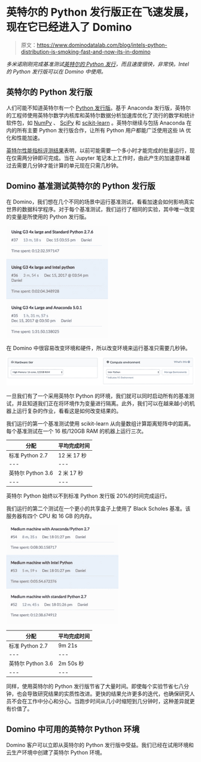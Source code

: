 # 英特尔的 Python 发行版正在飞速发展，现在它已经进入了 Domino

> 原文：<https://www.dominodatalab.com/blog/intels-python-distribution-is-smoking-fast-and-now-its-in-domino>

*多米诺刚刚完成基准测试[英特尔的 Python 发行](https://software.intel.com/en-us/distribution-for-python)，而且速度很快，非常快。Intel 的 Python 发行版可以在 Domino 中使用。*

## 英特尔的 Python 发行版

人们可能不知道英特尔有一个 [Python 发行版](https://software.intel.com/en-us/distribution-for-python/get-started)。基于 Anaconda 发行版，英特尔的工程师使用英特尔数学内核库和英特尔数据分析加速库优化了流行的数学和统计软件包，如 [NumPy](http://www.numpy.org/) 、 [SciPy](https://www.scipy.org/) 和 [scikit-learn](http://scikit-learn.org/stable/) 。英特尔继续与包括 Anaconda 在内的所有主要 Python 发行版合作，让所有 Python 用户都能广泛使用这些 IA 优化和性能加速。

[英特尔性能指标评测结果](https://software.intel.com/en-us/distribution-for-python/features)表明，以前可能需要一个多小时才能完成的批量运行，现在仅需两分钟即可完成。当在 Jupyter 笔记本上工作时，由此产生的加速意味着过去需要几分钟才能计算的单元现在只需几秒钟。

## Domino 基准测试英特尔的 Python 发行版

在 Domino，我们想在几个不同的场景中运行基准测试，看看加速会如何影响真实世界的数据科学程序。对于每个基准测试，我们运行了相同的实验，其中唯一改变的变量是所使用的 Python 发行版。

![Intel and Domino Data Lab benchmarks](img/00194f4e50bea18467bb5e9a92315fce.png)

在 Domino 中很容易改变环境和硬件，所以改变环境来运行基准只需要几秒钟。

![Hardware tier and compute environment](img/bfdfe5a860fc27282c7d554f0874cccb.png)

一旦我们有了一个采用英特尔 Python 的环境，我们就可以同时启动所有的基准测试，并且知道我们正在将环境作为变量进行隔离。此外，我们可以在越来越小的机器上运行复杂的作业，看看这是如何改变结果的。

我们运行的第一个基准测试使用 scikit-learn 从向量数组计算距离矩阵中的距离。每个基准测试在一个 16 核/120GB RAM 的机器上运行三次。

| 分配 | 平均完成时间 |
| --- | --- |
| 标准 Python 2.7 | 12 米 17 秒 |
| --- | --- |
| 英特尔 Python 3.6 | 2 米 17 秒 |
| --- | --- |

英特尔 Python 始终以不到标准 Python 发行版 20%的时间完成运行。

我们运行的第二个测试在一个更小的共享盒子上使用了 Black Scholes 基准。该服务器有四个 CPU 和 16 GB 的内存。

![Black Scholes benchmark](img/ca4837ff19c6a525ec5f3e01bdc2671a.png)

| 分配 | 平均完成时间 |
| --- | --- |
| 标准 Python 2.7 | 9m 21s |
| --- | --- |
| 英特尔 Python 3.6 | 2m 50s 秒 |
| --- | --- |

同样，使用英特尔的 Python 发行版节省了大量时间。即使每个实验节省七八分钟，也会导致研究结果的实质性改进。更快的结果允许更多的迭代，也确保研究人员不会在工作中分心和分心。当跑步时间从几小时缩短到几分钟时，这种差异就更有价值了。

## Domino 中可用的英特尔 Python 环境

Domino 客户可以立即从英特尔的 Python 发行版中受益。我们已经在试用环境和云生产环境中创建了英特尔 Python 环境。